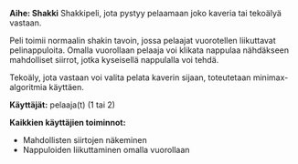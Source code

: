 **Aihe: Shakki**
Shakkipeli, jota pystyy pelaamaan joko kaveria tai tekoälyä vastaan.

Peli toimii normaalin shakin tavoin, jossa pelaajat vuorotellen liikuttavat pelinappuloita. Omalla vuorollaan pelaaja voi klikata nappulaa nähdäkseen mahdolliset siirrot, jotka kyseisellä nappulalla voi tehdä.

Tekoäly, jota vastaan voi valita pelata kaverin sijaan, toteutetaan minimax-algoritmia käyttäen.

**Käyttäjät:** pelaaja(t) (1 tai 2)

**Kaikkien käyttäjien toiminnot:**

* Mahdollisten siirtojen näkeminen
* Nappuloiden liikuttaminen omalla vuorollaan

